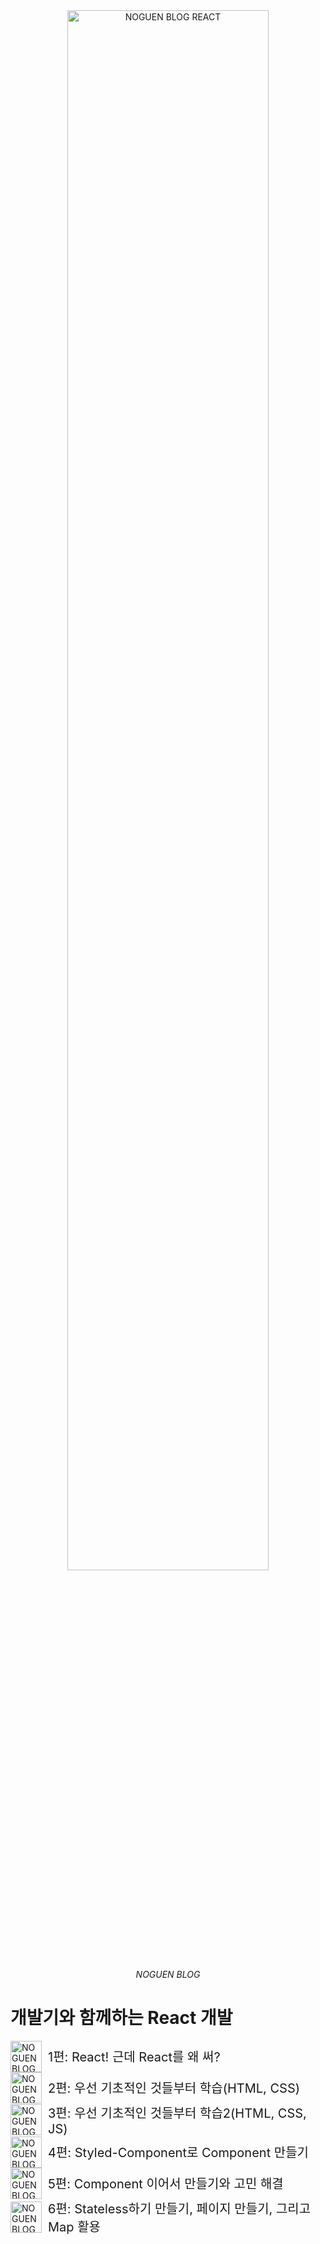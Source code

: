 <div style="text-align: center;">
  <a href="https://noguen.com">
    <img src="https://img1.daumcdn.net/thumb/R750x0/?scode=mtistory2&fname=https%3A%2F%2Fblog.kakaocdn.net%2Fdn%2Fb2q5od%2FbtsFE25elFi%2FIcaGrehTHEzcI1BZzMOWH1%2Fimg.png" alt="NOGUEN BLOG REACT" style="width: 80%;">
  </a>
  <p style="font-style: italic;">NOGUEN BLOG</p>
</div>


# 개발기와 함께하는 React 개발
<div style="display: flex; align-items: flex-start;">
  <a href="https://noguen.tistory.com/295" style="display: flex; align-items: center; text-decoration: none; color: inherit;">
    <img src="https://github.com/user-attachments/assets/30be571c-abb5-499b-8058-e20a4b1406c1" alt="NOGUEN BLOG REACT" style="width: 50px; margin-right: 10px;">
    <span style="font-size: 20px;">1편: React! 근데 React를 왜 써?</span>
  </a>
</div>

<div style="display: flex; align-items: flex-start;">
  <a href="https://noguen.tistory.com/296" style="display: flex; align-items: center; text-decoration: none; color: inherit;">
    <img src="https://github.com/user-attachments/assets/30be571c-abb5-499b-8058-e20a4b1406c1" alt="NOGUEN BLOG REACT" style="width: 50px; margin-right: 10px;">
    <span style="font-size: 20px;">2편: 우선 기초적인 것들부터 학습(HTML, CSS)</span>
  </a>
</div>

<div style="display: flex; align-items: flex-start;">
  <a href="https://noguen.tistory.com/297" style="display: flex; align-items: center; text-decoration: none; color: inherit;">
    <img src="https://github.com/user-attachments/assets/30be571c-abb5-499b-8058-e20a4b1406c1" alt="NOGUEN BLOG REACT" style="width: 50px; margin-right: 10px;">
    <span style="font-size: 20px;">3편: 우선 기초적인 것들부터 학습2(HTML, CSS, JS)</span>
  </a>
</div>

<div style="display: flex; align-items: flex-start;">
  <a href="https://noguen.tistory.com/300" style="display: flex; align-items: center; text-decoration: none; color: inherit;">
    <img src="https://github.com/user-attachments/assets/30be571c-abb5-499b-8058-e20a4b1406c1" alt="NOGUEN BLOG REACT" style="width: 50px; margin-right: 10px;">
    <span style="font-size: 20px;">4편: Styled-Component로 Component 만들기</span>
  </a>
</div>

<div style="display: flex; align-items: flex-start;">
  <a href="https://noguen.tistory.com/301" style="display: flex; align-items: center; text-decoration: none; color: inherit;">
    <img src="https://github.com/user-attachments/assets/30be571c-abb5-499b-8058-e20a4b1406c1" alt="NOGUEN BLOG REACT" style="width: 50px; margin-right: 10px;">
    <span style="font-size: 20px;">5편: Component 이어서 만들기와 고민 해결</span>
  </a>
</div>

<div style="display: flex; align-items: flex-start;">
  <a href="https://noguen.tistory.com/302" style="display: flex; align-items: center; text-decoration: none; color: inherit;">
    <img src="https://github.com/user-attachments/assets/30be571c-abb5-499b-8058-e20a4b1406c1" alt="NOGUEN BLOG REACT" style="width: 50px; margin-right: 10px;">
    <span style="font-size: 20px;">6편: Stateless하기 만들기, 페이지 만들기, 그리고 Map 활용</span>
  </a>
</div>
